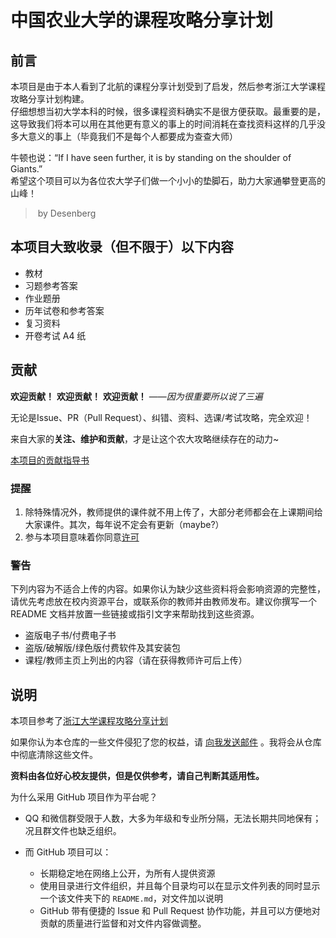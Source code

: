 # 中国农业大学的课程攻略分享计划

## 前言

本项目是由于本人看到了北航的课程分享计划受到了启发，然后参考浙江大学课程攻略分享计划构建。  
仔细想想当初大学本科的时候，很多课程资料确实不是很方便获取。最重要的是，这导致我们将本可以用在其他更有意义的事上的时间消耗在查找资料这样的几乎没多大意义的事上（毕竟我们不是每个人都要成为查查大师）

牛顿也说：“If I have seen further, it is by standing on the shoulder of Giants.”  
希望这个项目可以为各位农大学子们做一个小小的垫脚石，助力大家通攀登更高的山峰！

>&nbsp;by Desenberg

## 本项目大致收录（但不限于）以下内容

- 教材
- 习题参考答案
- 作业题册
- 历年试卷和参考答案
- 复习资料
- 开卷考试 A4 纸

## 贡献

**欢迎贡献！** **欢迎贡献！** **欢迎贡献！**
——*因为很重要所以说了三遍*

无论是Issue、PR（Pull Request）、纠错、资料、选课/考试攻略，完全欢迎！

来自大家的**关注、维护和贡献**，才是让这个农大攻略继续存在的动力~

[本项目的贡献指导书](docs/contributing.md)

### 提醒

1. 除特殊情况外，教师提供的课件就不用上传了，大部分老师都会在上课期间给大家课件。其次，每年说不定会有更新（maybe?）
2. 参与本项目意味着你同意[许可](LICENCE.md)

### 警告

下列内容为不适合上传的内容。如果你认为缺少这些资料将会影响资源的完整性，请优先考虑放在校内资源平台，或联系你的教师并由教师发布。建议你撰写一个 README 文档并放置一些链接或指引文字来帮助找到这些资源。

- 盗版电子书/付费电子书
- 盗版/破解版/绿色版付费软件及其安装包
- 课程/教师主页上列出的内容（请在获得教师许可后上传）

## 说明

本项目参考了[浙江大学课程攻略分享计划](https://github.com/QSCTech/zju-icicles)


如果你认为本仓库的一些文件侵犯了您的权益，请 [向我发送邮件](mailto:imdj2021@qq.com) 。我将会从仓库中彻底清除这些文件。

**资料由各位好心校友提供，但是仅供参考，请自己判断其适用性。**

为什么采用 GitHub 项目作为平台呢？

- QQ 和微信群受限于人数，大多为年级和专业所分隔，无法长期共同地保有；况且群文件也缺乏组织。
  
- 而 GitHub 项目可以：
  - 长期稳定地在网络上公开，为所有人提供资源
  - 使用目录进行文件组织，并且每个目录均可以在显示文件列表的同时显示一个该文件夹下的 `README.md`，对文件加以说明
  - GitHub 带有便捷的 Issue 和 Pull Request 协作功能，并且可以方便地对贡献的质量进行监督和对文件内容做调整。
